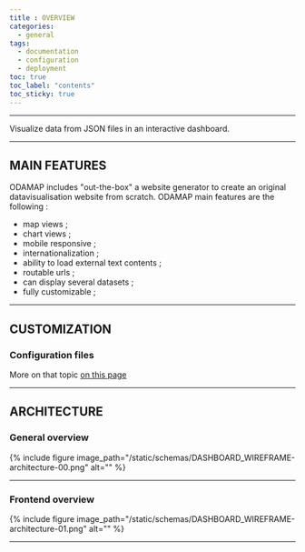 ```yaml
---
title : OVERVIEW
categories:
  - general
tags:
  - documentation
  - configuration
  - deployment
toc: true
toc_label: "contents"
toc_sticky: true
---
```


-----

Visualize data from JSON files in an interactive dashboard.

---

## MAIN FEATURES 

ODAMAP includes "out-the-box" a website generator to create an original datavisualisation website from scratch.
ODAMAP main features are the following : 

- map views ;
- chart views ;
- mobile responsive ;
- internationalization ;
- ability to load external text contents ;
- routable urls ;
- can display several datasets ;
- fully customizable ;

---

## CUSTOMIZATION

### Configuration files

More on that topic [on this page]({{site.baseurl}}/configuration/config-overview)

---

## ARCHITECTURE

### General overview
{% include figure image_path="/static/schemas/DASHBOARD_WIREFRAME-architecture-00.png" alt="" %}

---
### Frontend overview
{% include figure image_path="/static/schemas/DASHBOARD_WIREFRAME-architecture-01.png" alt="" %}

---

<br>
<br>
